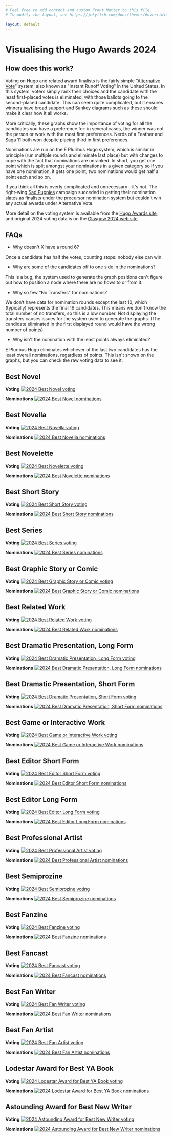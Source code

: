 ```yaml
---
# Feel free to add content and custom Front Matter to this file.
# To modify the layout, see https://jekyllrb.com/docs/themes/#overriding-theme-defaults

layout: default
---
```


# Visualising the Hugo Awards 2024

## How does this work?

Voting on Hugo and related award finalists is the fairly simple
"[Alternative Vote](https://www.electoral-reform.org.uk/voting-systems/types-of-voting-system/alternative-vote/)"
system, also known as "Instant Runoff Voting" in the United States.
In this system, voters simply rank their choices and the candidate
with the least first-placed votes is eliminated, with those ballots
going to the second-placed candidate. This can seem quite complicated, but
it ensures winners have broad support and  Sankey diagrams such as these
should make it clear how it all works.

More critically, these graphs show the importance of voting for all the
candidates you have a preference for: in several cases, the winner was not
the person or work with the most first preferences. Nerds of a Feather and Saga 11
both won despite placing third in first preferences.

Nominations are run on the E Pluribus Hugo system, which is similar in principle
(run multiple rounds and eliminate last place) but with changes to cope with the
fact that nominations are unranked. In short, you get one point which is split amongst
your nominations in a given category so if you have one nomination, it gets one point,
two nominations would get half a point each and so on.

If you think all this is overly complicated and unnecessary - it's not. The right-wing
[Sad Puppies](https://en.wikipedia.org/wiki/Sad_Puppies) campaign succeded in
getting their nomination slates as finalists under the precursor nomination system
but couldn't win any actual awards under Alternative Vote.

More detail on the voting system is available from the [Hugo Awards site](https://www.thehugoawards.org/the-voting-system/),
and original 2024 voting data is on the [Glasgow 2024 web site](https://glasgow2024.org/wp-content/uploads/2024/08/2024_hugo_statistics.pdf).

## FAQs

* Why doesn't X have a round 6?

Once a candidate has half the votes, counting stops: nobody else can win.

* Why are some of the candidates off to one side in the nominations?

This is a bug, the system used to generate the graph positions can't figure out how to position
a node where there are no flows to or from it.

* Why so few "No Transfers" for nominations?

We don't have data for nomination rounds except the last 10, which (typically) represents the
final 16 candidates. This means we don't know the total number of no transfers, so this is a
low number. Not displaying the transfers causes issues for the system used to generate the graphs.
(The candidate eliminated in the first displayed round would have the wrong number of points)

* Why isn't the nomination with the least points always eliminated?

E Pluribus Hugo eliminates whichever of the last two candidates has the least overall nominations, regardless
of points. This isn't shown on the graphs, but you can check the raw voting data to see it.

## Best Novel

**Voting**
[![2024 Best Novel voting](2024/best-novel-1.png)](2024/best-novel-1.png)

**Nominations**
[![2024 Best Novel nominations](2024/best-novel-nominations.png)](2024/best-novel-nominations.png)
## Best Novella

**Voting**
[![2024 Best Novella voting](2024/best-novella-1.png)](2024/best-novella-1.png)

**Nominations**
[![2024 Best Novella nominations](2024/best-novella-nominations.png)](2024/best-novella-nominations.png)

## Best Novelette

**Voting**
[![2024 Best Novelette voting](2024/best-novelette-1.png)](2024/best-novelette-1.png)

**Nominations**
[![2024 Best Novelette nominations](2024/best-novelette-nominations.png)](2024/best-novelette-nominations.png)

## Best Short Story

**Voting**
[![2024 Best Short Story voting](2024/best-short-story-1.png)](2024/best-short-story-1.png)

**Nominations**
[![2024 Best Short Story nominations](2024/best-short-story-nominations.png)](2024/best-short-story-nominations.png)

## Best Series

**Voting**
[![2024 Best Series voting](2024/best-series-1.png)](2024/best-series-1.png)

**Nominations**
[![2024 Best Series nominations](2024/best-series-nominations.png)](2024/best-series-nominations.png)

## Best Graphic Story or Comic

**Voting**
[![2024 Best Graphic Story or Comic voting](2024/best-graphic-story-1.png)](2024/best-graphic-story-1.png)

**Nominations**
[![2024 Best Graphic Story or Comic nominations](2024/best-graphic-story-nominations.png)](2024/best-graphic-story-nominations.png)

## Best Related Work

**Voting**
[![2024 Best Related Work voting](2024/best-related-work-1.png)](2024/best-related-work-1.png)

**Nominations**
[![2024 Best Related Work nominations](2024/best-related-work-nominations.png)](2024/best-related-work-nominations.png)

## Best Dramatic Presentation, Long Form

**Voting**
[![2024 Best Dramatic Presentation, Long Form voting](2024/best-dp-long-1.png)](2024/best-dp-long-1.png)

**Nominations**
[![2024 Best Dramatic Presentation, Long Form nominations](2024/best-dp-long-nominations.png)](2024/best-dp-long-nominations.png)

## Best Dramatic Presentation, Short Form

**Voting**
[![2024 Best Dramatic Presentation, Short Form voting](2024/best-dp-short-1.png)](2024/best-dp-short-1.png)

**Nominations**
[![2024 Best Dramatic Presentation, Short Form nominations](2024/best-dp-short-nominations.png)](2024/best-dp-short-nominations.png)

## Best Game or Interactive Work

**Voting**
[![2024 Best Game or Interactive Work voting](2024/best-game-1.png)](2024/best-game-1.png)

**Nominations**
[![2024 Best Game or Interactive Work nominations](2024/best-game-nominations.png)](2024/best-game-nominations.png)

## Best Editor Short Form

**Voting**
[![2024 Best Editor Short Form voting](2024/best-editor-short-1.png)](2024/best-editor-short-1.png)

**Nominations**
[![2024 Best Editor Short Form nominations](2024/best-editor-short-nominations.png)](2024/best-editor-short-nominations.png)

## Best Editor Long Form

**Voting**
[![2024 Best Editor Long Form voting](2024/best-editor-long-1.png)](2024/best-editor-long-1.png)

**Nominations**
[![2024 Best Editor Long Form nominations](2024/best-editor-long-nominations.png)](2024/best-editor-long-nominations.png)

## Best Professional Artist

**Voting**
[![2024 Best Professional Artist voting](2024/best-pro-artist-1.png)](2024/best-pro-artist-1.png)

**Nominations**
[![2024 Best Professional Artist nominations](2024/best-pro-artist-nominations.png)](2024/best-pro-artist-nominations.png)

## Best Semiprozine

**Voting**
[![2024 Best Semiprozine voting](2024/best-semiprozine-1.png)](2024/best-semiprozine-1.png)

**Nominations**
[![2024 Best Semiprozine nominations](2024/best-semiprozine-nominations.png)](2024/best-semiprozine-nominations.png)

## Best Fanzine

**Voting**
[![2024 Best Fanzine voting](2024/best-fanzine-1.png)](2024/best-fanzine-1.png)

**Nominations**
[![2024 Best Fanzine nominations](2024/best-fanzine-nominations.png)](2024/best-fanzine-nominations.png)

## Best Fancast

**Voting**
[![2024 Best Fancast voting](2024/best-fancast-1.png)](2024/best-fancast-1.png)

**Nominations**
[![2024 Best Fancast nominations](2024/best-fancast-nominations.png)](2024/best-fancast-nominations.png)

## Best Fan Writer

**Voting**
[![2024 Best Fan Writer voting](2024/best-fan-writer-1.png)](2024/best-fan-writer-1.png)

**Nominations**
[![2024 Best Fan Writer nominations](2024/best-fan-writer-nominations.png)](2024/best-fan-writer-nominations.png)

## Best Fan Artist

**Voting**
[![2024 Best Fan Artist voting](2024/best-fan-artist-1.png)](2024/best-fan-artist-1.png)

**Nominations**
[![2024 Best Fan Artist nominations](2024/best-fan-artist-nominations.png)](2024/best-fan-artist-nominations.png)

## Lodestar Award for Best YA Book

**Voting**
[![2024 Lodestar Award for Best YA Book voting](2024/lodestar-1.png)](2024/lodestar-1.png)

**Nominations**
[![2024 Lodestar Award for Best YA Book nominations](2024/lodestar-nominations.png)](2024/lodestar-nominations.png)

## Astounding Award for Best New Writer

**Voting**
[![2024 Astounding Award for Best New Writer voting](2024/astounding-1.png)](2024/astounding-1.png)

**Nominations**
[![2024 Astounding Award for Best New Writer nominations](2024/astounding-nominations.png)](2024/astounding-nominations.png)

